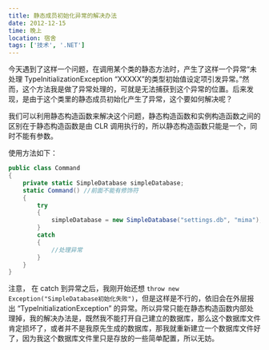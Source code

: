 ```yaml
---
title: 静态成员初始化异常的解决办法
date: 2012-12-15
time: 晚上
location: 宿舍
tags: ['技术', '.NET']
---
```


今天遇到了这样一个问题，在调用某个类的静态方法时，产生了这样一个异常“未处理 TypeInitializationException “XXXXX”的类型初始值设定项引发异常。”然而，这个方法我是做了异常处理的，可就是无法捕获到这个异常的位置。后来发现，是由于这个类里的静态成员初始化产生了异常，这个要如何解决呢？

我们可以利用静态构造函数来解决这个问题，静态构造函数和实例构造函数之间的区别在于静态构造函数是由 CLR 调用执行的，所以静态构造函数只能是一个，同时不能有参数。

使用方法如下：

```csharp
public class Command
{
    private static SimpleDatabase simpleDatabase;
    static Command() //前面不能有修饰符
    {
        try
        {
            simpleDatabase = new SimpleDatabase("settings.db", "mima");
        }
        catch
        {
            //处理异常
        }
    }
}
```

注意， 在 catch 到异常之后，我刚开始还想 `throw new Exception("SimpleDatabase初始化失败")`，但是这样是不行的，依旧会在外层报出 “TypeInitializationException” 的异常。所以异常只能在静态构造函数内部处理掉，我的解决办法是，既然我不能打开自己建立的数据库，那么这个数据库文件肯定损坏了，或者并不是我原先生成的数据库，那我就重新建立一个数据库文件好了，因为我这个数据库文件里只是存放的一些简单配置，所以无妨。
